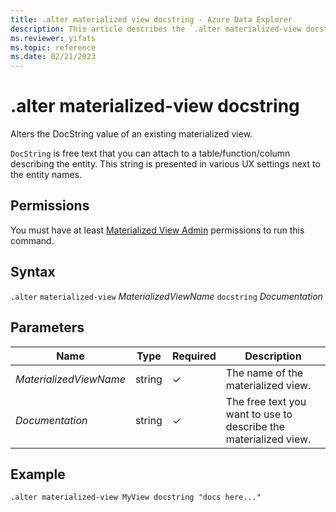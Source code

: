 ```yaml
---
title: .alter materialized view docstring - Azure Data Explorer
description: This article describes the `.alter materialized-view docstring` command in Azure Data Explorer.
ms.reviewer: yifats
ms.topic: reference
ms.date: 02/21/2023
---
```

# .alter materialized-view docstring

Alters the DocString value of an existing materialized view.

`DocString` is free text that you can attach to a table/function/column describing the entity. This string is presented in various UX settings next to the entity names.

## Permissions

You must have at least [Materialized View Admin](../access-control/role-based-access-control.md) permissions to run this command.

## Syntax

`.alter` `materialized-view` *MaterializedViewName* `docstring` *Documentation*

## Parameters

| Name | Type | Required | Description |
|--|--|--|--|
|*MaterializedViewName*|string|&check;|The name of the materialized view.|
|*Documentation*|string|&check;|The free text you want to use to describe the materialized view.|

## Example

```kusto
.alter materialized-view MyView docstring "docs here..."
```
